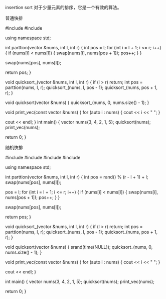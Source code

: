 insertion sort
对于少量元素的排序，它是一个有效的算法。



普通快排

#include <iostream>
#include <vector>

using namespace std;

int parttion(vector<int> &nums, int l, int r) {
  int pos = l;
  for (int i = l + 1; i <= r; i++) {
    if (nums[i] < nums[l]) {
      swap(nums[i], nums[pos + 1]);
      pos++;
    }
  }

  swap(nums[pos], nums[l]);

  return pos;
}

void quicksort_(vector<int> &nums, int l, int r) {
  if (l > r)
    return;
  int pos = parttion(nums, l, r);
  quicksort_(nums, l, pos - 1);
  quicksort_(nums, pos + 1, r);
}

void quicksort(vector<int> &nums) { quicksort_(nums, 0, nums.size() - 1); }

void print_vec(const vector<int> &nums) {
  for (auto i : nums) {
    cout << i << " ";
  }

  cout << endl;
}
int main() {
  vector<int> nums{3, 4, 2, 1, 5};
  quicksort(nums);
  print_vec(nums);

  return 0;
}


随机快排

#include <cstdlib>
#include <ctime>
#include <iostream>
#include <vector>

using namespace std;

int parttion(vector<int> &nums, int l, int r) {
  int pos = rand() % (r - l + 1) + l;
  swap(nums[pos], nums[l]);

  pos = l;
  for (int i = l + 1; i <= r; i++) {
    if (nums[i] < nums[l]) {
      swap(nums[i], nums[pos + 1]);
      pos++;
    }
  }

  swap(nums[pos], nums[l]);

  return pos;
}

void quicksort_(vector<int> &nums, int l, int r) {
  if (l > r)
    return;
  int pos = parttion(nums, l, r);
  quicksort_(nums, l, pos - 1);
  quicksort_(nums, pos + 1, r);
}

void quicksort(vector<int> &nums) {
  srand(time(NULL));
  quicksort_(nums, 0, nums.size() - 1);
}

void print_vec(const vector<int> &nums) {
  for (auto i : nums) {
    cout << i << " ";
  }

  cout << endl;
}

int main() {
  vector<int> nums{3, 4, 2, 1, 5};
  quicksort(nums);
  print_vec(nums);

  return 0;
}
